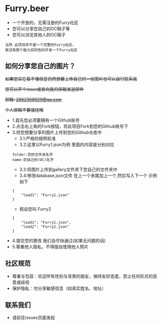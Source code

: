 # Furry.beer
 - 一个开放的，无需注册的Furry社区
 - 您可以分享您自己的OC稿子等
 - 您可以浏览其他人的OC稿子
```
当然 此项目并不是一个完整的Furry社区，
我没有那个能力实际性的开发一个Furry社区
```
## 如何分享您自己的图片？

~~如果您实在看不懂但是仍然想要上传自己的一份图片也可以自行联系我~~

~~您可以开个issue或者向我的邮箱发送邮件~~

~~邮箱: <2662308929@qq.com>~~

~~个人邮箱不要骚扰哦~~

 - 1.首先您必须要拥有一个Github账号
 - 2.点击右上角的Fork按钮，将此项目Fork到您的Github账号下
 - 3.将您想要分享的图片上传到您的Github仓库中
    - 3.1:严格的按照标准
    - 3.2:这里以Furry1.json为例 里面的内容是分别对应
    ```
    folder:您的文件夹名字
    name:您自己的(OC)名字
    ```
    - 3.3:将图片上传到gallery文件夹下您自己的文件夹中
    - 3.4:修改database.json文件 在上一个末尾加上一个,然后写入下一个 示例如下
    ```
    {
        "load1": "Furry1.json"
    }
    ```
    - 假设您叫 Furry2
    ```
    {
        "load1": "Furry1.json",
        "load2": "Furry2.json"
    }
    ```
 - 4.提交您的更改 我们会尽快通过(如果无问题的话)
 - 5.尊重他人隐私，不得擅自使用他人照片

## 社区规范
 - 尊重与包容：欢迎所有性别与背景的朋友，保持友好态度，禁止任何形式的恶意或歧视
 - 保护隐私：勿分享敏感信息（如真实姓名、地址）

## 联系我们
 - 请前往issues页面发起